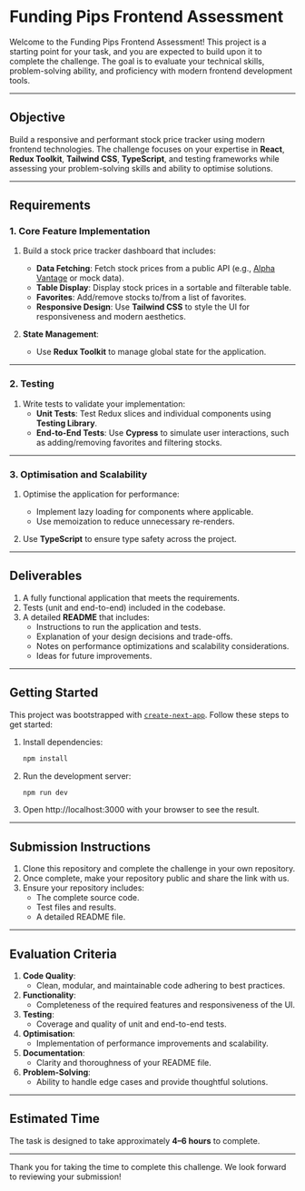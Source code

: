# Funding Pips Frontend Assessment

Welcome to the Funding Pips Frontend Assessment! This project is a starting point for your task, and you are expected to build upon it to complete the challenge. The goal is to evaluate your technical skills, problem-solving ability, and proficiency with modern frontend development tools.

---

## **Objective**

Build a responsive and performant stock price tracker using modern frontend technologies. The challenge focuses on your expertise in **React**, **Redux Toolkit**, **Tailwind CSS**, **TypeScript**, and testing frameworks while assessing your problem-solving skills and ability to optimise solutions.

---

## **Requirements**

### **1. Core Feature Implementation**

1. Build a stock price tracker dashboard that includes:

   - **Data Fetching**: Fetch stock prices from a public API (e.g., [Alpha Vantage](https://www.alphavantage.co/documentation/) or mock data).
   - **Table Display**: Display stock prices in a sortable and filterable table.
   - **Favorites**: Add/remove stocks to/from a list of favorites.
   - **Responsive Design**: Use **Tailwind CSS** to style the UI for responsiveness and modern aesthetics.

2. **State Management**:
   - Use **Redux Toolkit** to manage global state for the application.

---

### **2. Testing**

1. Write tests to validate your implementation:
   - **Unit Tests**: Test Redux slices and individual components using **Testing Library**.
   - **End-to-End Tests**: Use **Cypress** to simulate user interactions, such as adding/removing favorites and filtering stocks.

---

### **3. Optimisation and Scalability**

1. Optimise the application for performance:

   - Implement lazy loading for components where applicable.
   - Use memoization to reduce unnecessary re-renders.

2. Use **TypeScript** to ensure type safety across the project.

---

## **Deliverables**

1. A fully functional application that meets the requirements.
2. Tests (unit and end-to-end) included in the codebase.
3. A detailed **README** that includes:
   - Instructions to run the application and tests.
   - Explanation of your design decisions and trade-offs.
   - Notes on performance optimizations and scalability considerations.
   - Ideas for future improvements.

---

## **Getting Started**

This project was bootstrapped with [`create-next-app`](https://nextjs.org/docs/api-reference/create-next-app). Follow these steps to get started:

1. Install dependencies:
   ```bash
   npm install
   ```
2. Run the development server:
   ```bash
   npm run dev
   ```
3. Open http://localhost:3000 with your browser to see the result.

---

## **Submission Instructions**

1. Clone this repository and complete the challenge in your own repository.
2. Once complete, make your repository public and share the link with us.
3. Ensure your repository includes:
   - The complete source code.
   - Test files and results.
   - A detailed README file.

---

## **Evaluation Criteria**

1. **Code Quality**:
   - Clean, modular, and maintainable code adhering to best practices.
2. **Functionality**:
   - Completeness of the required features and responsiveness of the UI.
3. **Testing**:
   - Coverage and quality of unit and end-to-end tests.
4. **Optimisation**:
   - Implementation of performance improvements and scalability.
5. **Documentation**:
   - Clarity and thoroughness of your README file.
6. **Problem-Solving**:
   - Ability to handle edge cases and provide thoughtful solutions.

---

## **Estimated Time**

The task is designed to take approximately **4–6 hours** to complete.

---

Thank you for taking the time to complete this challenge. We look forward to reviewing your submission!
